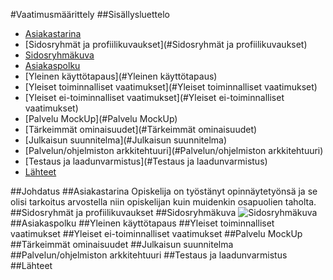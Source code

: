 #Vaatimusmäärittely
##Sisällysluettelo

* [Asiakastarina](#Asiakastarina)
* [Sidosryhmät ja profiilikuvaukset](#Sidosryhmät ja profiilikuvaukset)
* [Sidosryhmäkuva](#Sidosryhmäkuva)
* [Asiakaspolku](#Asiakaspolku)
* [Yleinen käyttötapaus](#Yleinen käyttötapaus)
* [Yleiset toiminnalliset vaatimukset](#Yleiset toiminnalliset vaatimukset)
* [Yleiset ei-toiminnalliset vaatimukset](#Yleiset ei-toiminnalliset vaatimukset)
* [Palvelu MockUp](#Palvelu MockUp)
* [Tärkeimmät ominaisuudet](#Tärkeimmät ominaisuudet)
* [Julkaisun suunnitelma](#Julkaisun suunnitelma)
* [Palvelun/ohjelmiston arkkitehtuuri](#Palvelun/ohjelmiston arkkitehtuuri)
* [Testaus ja laadunvarmistus](#Testaus ja laadunvarmistus)
* [Lähteet](#Lähteet)

##Johdatus
##Asiakastarina
Opiskelija on työstänyt opinnäytetyönsä ja se olisi tarkoitus arvostella niin opiskelijan kuin muidenkin osapuolien taholta.
##Sidosryhmät ja profiilikuvaukset
##Sidosryhmäkuva
![Sidosryhmäkuva](https://github.com/K2177/Ohjelmistosuunnittelu/blob/master/Images/Untitled%20Diagram.png)
##Asiakaspolku
##Yleinen käyttötapaus
##Yleiset toiminnalliset vaatimukset
##Yleiset ei-toiminnalliset vaatimukset
##Palvelu MockUp
##Tärkeimmät ominaisuudet
##Julkaisun suunnitelma
##Palvelun/ohjelmiston arkkitehtuuri
##Testaus ja laadunvarmistus
##Lähteet
